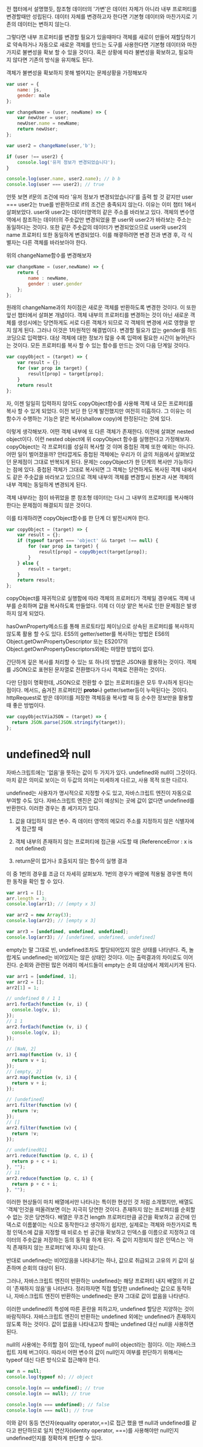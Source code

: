 전 챕터에서 설명했듯, 참조형 데이터의 '가변'은  데이터 자체가 아니라 내부 프로퍼티를 변경할때만 성립된다. 데이터 자체를 변경하고자 한다면 기본형 데이터와 마찬가지로 기존의 데이터는 변하지 않는다. 

그렇다면 내부 프로퍼티를 변경할 필요가 있을때마다 객체를 새로이 만들어 재할당하기로 약속하거나 자동으로 새로운 객체를 만드는 도구를 사용한다면 기본형 데이터와 마찬가지로 불변성을 확보 할 수 있을 것이다. 혹은 상황에 따라 불변성을 확보하고, 필요하지 않다면 기존의 방식을 유지해도 된다. 


객체가 불변성을 확보하지 못해 벌어지는 문제상황을 가정해보자
```javascript
var user = {
    name: js,
    gender: male
};

var changeName = (user, newName) => {
    var newUser = user;
    newUser.name = newName;
    return newUser;
};

var user2 = changeName(user,'b');

if (user !== user2) {
    console.log('유저 정보가 변경되었습니다');
}

console.log(user.name, user2.name); // b b
console.log(user === user2); // true
```
언뜻 보면 if문의 조건에 따라 '유저 정보가 변경되었습니다'를 출력 할 것 같지만 user === user2는 true를 반환하므로 if의 조건은 충족되지 않는다. 이유는 이미 챕터 1에서 살펴보았다. user와 user2는 데이터영역의 같은 주소를 바라보고 있다. 객체의 변수영역에서 참조하는 데이터의 주솟값만 변경되었을 뿐 user와 user2가 바라보는 주소는 동일하다는 것이다. 또한 같은 주솟값의 데이터가 변경되었으므로 user와 user2의 name 프로퍼티 또한 동일하게 변경되었다. 이를 해곃하려면 변경 전과 변경 후, 각 식별자는 다른 객체를 바라보아야 한다.

위의 changeName함수를 변경해보자

```javascript
var changeName = (user,newName) => {
    return {
        name : newName,
        gender : user.gender
    };
};
```
원래의 changeName과의 차이점은 새로운 객체를 반환하도록 변경한 것이다. 이 또한 앞선 챕터에서 살펴본 개념이다. 객체 내부의 프로퍼티를 변경하는 것이 아닌 새로운 객체를 생성시에는 당연하게도 서로 다른 객체가 되므로 각 객체의 변경에 서로 영향을 받지 않게 된다. 그러나 이것은 1차원적인 해결법이다. 변경할 필요가 없는 gender를 하드코딩으로 입력했다. 대상 객체에 대한 정보가 많을 수록 입력에 필요한 시간이 늘어난다는 것이다. 모든 프로퍼티를 복사 할 수 있는 함수를 만드는 것이 다음 단계일 것이다.
```javascript
var copyObject = (target) => {
    var result = {};
    for (var prop in target) {
        result[prop] = target[prop];
    }
    return result
};
```
자, 이젠 일일히 입력하지 않아도 copyObject함수를 사용해 객체 내 모든 프로퍼티를 복사 할 수 있게 되었다. 이전 보단 한 단계 발전했지만 여전히 미흡하다. 그 이유는 이 함수가 수행하는 기능은 얕은 복사(shallow copy)에 한정된다는 것에 있다.

이렇게 생각해보자. 어떤 객체 내부에 또 다른 객체가 존재한다. 이전에 살펴본 nested object이다. 이런 nested object에 위 copyObject 함수를 실행한다고 가정해보자. copyObject는 각 프로퍼티를 성실히 복사할 것 이며 중첩된 객체 또한 예외는 아니다. 어떤 일이 벌어졌을까? 안타깝게도 중첩된 객체에는 우리가 이 글의 처음에서 살펴보았던 문제점이 그대로 반복되게 된다. 문제는 copyObject가 한 단계의 복사만 가능하다는 점에 있다. 중첩된 객체가 그대로 복사되면 그 객체는 당연하게도 복사된 객체 내에서도 같은 주솟값을 바라보고 있으므로 객체 내부의 객체를 변경할시 원본과 사본 객체의 내부 객체는 동일하게 변경되게 된다.

객체 내부라는 점이 바뀌었을 뿐 참조형 데이터는 다시 그 내부의 프로퍼티를 복사해야 한다는 문제점이 해결되지 않은 것이다.

이를 타개하려면 copyObject함수를 한 단계 더 발전시켜야 한다.
```javascript
var copyObject = (target) => {
    var result = {};
    if (typeof target === 'object' && target !== null) {
        for (var prop in target) {
            result[prop] = copyObject(target[prop]);
        }
    } else {
        result = target;
    }
    return result;
};
```
copyObject를 재귀적으로 실행함에 따라 객체의 프로퍼티가 객체일 경우에도 객체 내부를 순회하며 값을 복사하도록 만들었다. 이제 더 이상 얕은 복사로 인한 문제점은 발생하지 않게 되었다.

hasOwnProperty메소드를 통해 프로토타입 체이닝으로 상속된 프로퍼티를 복사하지 않도록 활용 할 수도 있다. ES5의 getter/setter를 복사하는 방법은 ES6의 Object.getOwnPropertyDescriptor 또는 ES2017의 Object.getOwnPropertyDescriptors외에는 마땅한 방법이 없다.

간단하게 깊은 복사를 처리할 수 있는 또 하나의 방법은 JSON을 활용하는 것이다. 객체를 JSON으로 표현된 문자열로 전환했다가 다시 객체로 전환하는 것이다.

다만 단점이 명확한데, JSON으로 전환할 수 없는 프로퍼티들은 모두 무시하게 된다는 점이다. 메서드, 숨겨진 프로퍼티인 **proto**나 getter/setter등이 누락된다는 것이다. httpRequest로 받은 데이터를 저장한 객체등을 복사할 때 등 순수한 정보만을 활용할 때 좋은 방법이다.

```javascript
var copyObjectViaJSON = (target) => {
  return JSON.parse(JSON.stringify(target));
};
```

# undefined와 null

자바스크립트에는 '없음'을 뜻하는 값이 두 가지가 있다. undefined와 null이 그것이다. 마치 같은 의미로 보이는 이 두값의 의미는 미세하게 다르고, 사용 목적 또한 다르다.

undefined는 사용자가 명시적으로 지정할 수도 있고, 자바스크립트 엔진이 자동으로 부여할 수도 있다. 자바스크립트 엔진은 값이 예상되는 곳에 값이 없다면 undefined를 반환한다. 이러한 경우는 총 세가지가 있다.

1. 값을 대입하지 않은 변수. 즉 데이터 영역의 메모리 주소를 지정하지 않은 식별자에게 접근할 때

2. 객체 내부의 존재하지 않는 프로퍼티에 접근을 시도할 때
   (ReferenceError : x is not defined)

3. return문이 없거나 호출되지 않는 함수의 실행 결과

이 중 1번의 경우를 조금 더 자세히 살펴보자. 1번의 경우가 배열에 적용될 경우엔 특이한 동작을 확인 할 수 있다.

```javascript
var arr1 = [];
arr.length = 3;
console.log(arr1); // [empty x 3]

var arr2 = new Array(3);
console.log(arr2); // [empty x 3]

var arr3 = [undefined, undefined, undefined];
console.log(arr3); // [undefined, undefined, undefined]
```

empty는 말 그대로 빈, undefined조차도 할당되어있지 않은 상태를 나타낸다. 즉, 놀랍게도 undefined는 비어있지는 않은 상태인 것이다.
이는 출력결과의 차이로도 이어진다. 순회와 관련된 많은 어레이 메서드들이 empty는 순회 대상에서 제외시키게 된다.

```javascript
var arr1 = [undefined, 1];
var arr2 = [];
arr2[1] = 1;

// undefined 0 / 1 1
arr1.forEach(function (v, i) {
  console.log(v, i);
});
// 1 1
arr2.forEach(function (v, i) {
  console.log(v, i);
});

// [NaN, 2]
arr1.map(function (v, i) {
  return v + i;
});
// [empty, 2]
arr2.map(function (v, i) {
  return v + i;
});

// [undefined]
arr1.filter(function (v) {
  return !v;
});
// []
arr2.filter(function (v) {
  return !v;
});

// undefined011
arr1.reduce(function (p, c, i) {
  return p + c + i;
}, "");
// 11
arr2.reduce(function (p, c, i) {
  return p + c + i;
}, "");
```

이러한 현상들이 마치 배열에서만 나타나는 특이한 현상인 것 처럼 소개했지만, 배열도 '객체'인것을 떠올려보면 이는 지극히 당연한 것이다. 존재하지 않는 프로퍼티를 순회할 수 없는 것은 당연하다. 배열은 무조건 length 프로퍼티만큼 공간을 확보하고 공간에 인덱스로 이름붙이는 식으로 동작한다고 생각하기 쉽지만, 실제로는 객체와 마찬가지로 특정 인덱스에 값을 지정할 때 비로소 빈 공간을 확보하고 인덱스를 이름으로 지정하고 데이터의 주솟값을 저장하는 등의 동작을 하게 된다. 즉 값이 지정되지 않은 인덱스는 '아직 존재하지 않는 프로퍼티'에 지나지 않는다.

반대로 undefined는 비어있음을 나타내기는 하나, 값으로 취급되고 고유의 키 값이 실존하며 순회의 대상이 된다.

그러나, 자바스크립트 엔진이 반환하는 undefined는 해당 프로퍼티 내지 배열의 키 값이 '존재하지 않음'을 나타낸다. 정리하자면 직접 할당한 undefined는 값으로 동작하나, 자바스크립트 엔진이 반환하는 undefined는 문자 그대로 값이 없음을 나타낸다.

이러한 undefined의 특성에 따른 혼란을 피하고자, undefined 할당은 지양하는 것이 바람직하다. 자바스크립트 엔진이 반환하는 undefined 외에는 undefined가 존재하지 않도록 하는 것이다. 값이 없음을 나타내고자 할때는 undefined 대신 null을 사용하면 된다.

null의 사용에는 주의할 점이 있는데, typeof null이 object라는 점이다. 이는 자바스크립트 자체 버그이다. 따라서 어떤 변수의 값이 null인지 여부를 판단하기 위해서는 typeof 대신 다른 방식으로 접근해야 한다.

```javascript
var n = null;
console.log(typeof n); // object

console.log(n == undefined); // true
console.log(n == null); // true

console.log(n === undefined); // false
console.log(n === null); // true
```

이와 같이 동등 연산자(equality operator,==)로 접근 했을 땐 null과 undefined를 같다고 판단하므로 일치 연산자(identity operator, ===)를 사용해야만 null인지 undefined인지를 정확하게 판단할 수 있다.
